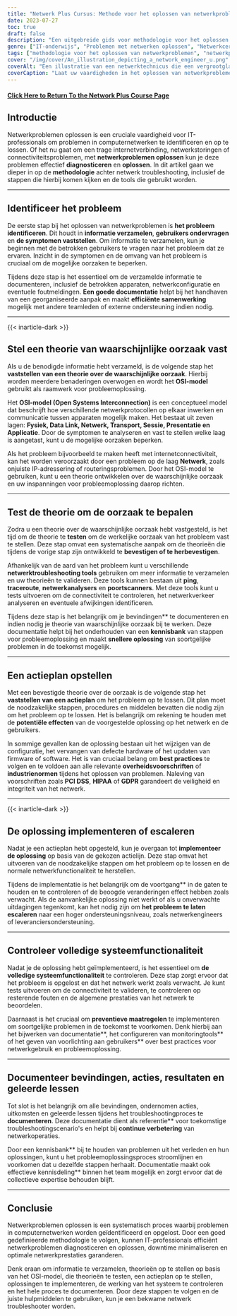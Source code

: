 ```yaml
---
title: "Netwerk Plus Cursus: Methode voor het oplossen van netwerkproblemen"
date: 2023-07-27
toc: true
draft: false
description: "Een uitgebreide gids voor methodologie voor het oplossen van netwerkproblemen, inclusief stappen, tools en best practices voor het efficiënt en effectief oplossen van netwerkproblemen."
genre: ["IT-onderwijs", "Problemen met netwerken oplossen", "Netwerkcertificering", "IT-opleiding", "Computernetwerken", "IT-vaardigheden", "Technische kennis", "IT-professionals", "Netwerkconcepten", "Netwerkondersteuning"]
tags: ["methodologie voor het oplossen van netwerkproblemen", "netwerkproblemen", "IT-professionals", "OSI-model", "netwerkgereedschappen", "stappen voor probleemoplossing", "netwerkprestaties", "IT-vaardigheden", "probleemoplossend", "netwerkdiagnostiek", "probleemoplossing documenteren", "netwerkconfiguratie", "samenwerking tussen gebruikers", "overheidsvoorschriften", "industrienormen", "PCI DSS", "HIPAA", "GDPR", "netwerkdocumentatie", "voortdurende verbetering", "kennisbank netwerk", "systeemfunctionaliteit", "preventieve maatregelen", "optimalisatie van netwerkprestaties", "tools voor het oplossen van netwerkproblemen", "netwerkconnectiviteit", "IT-opleiding", "Proces voor probleemoplossing bij netwerken", "technieken voor probleemoplossing in netwerken", "best practices voor netwerkondersteuning", "gids voor probleemoplossing voor netwerken"]
cover: "/img/cover/An_illustration_depicting_a_network_engineer_u.png"
coverAlt: "Een illustratie van een netwerktechnicus die een vergrootglas gebruikt om netwerkverbindingen te analyseren en problemen op te lossen."
coverCaption: "Laat uw vaardigheden in het oplossen van netwerkproblemen de vrije loop"
---
```


#### [Click Here to Return To the Network Plus Course Page](/network-plus-start)

## Introductie

Netwerkproblemen oplossen is een cruciale vaardigheid voor IT-professionals om problemen in computernetwerken te identificeren en op te lossen. Of het nu gaat om een trage internetverbinding, netwerkstoringen of connectiviteitsproblemen, met **netwerkproblemen oplossen** kun je deze problemen effectief **diagnosticeren** en **oplossen**. In dit artikel gaan we dieper in op de **methodologie** achter netwerk troubleshooting, inclusief de stappen die hierbij komen kijken en de tools die gebruikt worden.

______

## Identificeer het probleem

De eerste stap bij het oplossen van netwerkproblemen is **het probleem identificeren**. Dit houdt in **informatie verzamelen**, **gebruikers ondervragen** en **de symptomen vaststellen**. Om informatie te verzamelen, kun je beginnen met de betrokken gebruikers te vragen naar het probleem dat ze ervaren. Inzicht in de symptomen en de omvang van het probleem is cruciaal om de mogelijke oorzaken te beperken.

Tijdens deze stap is het essentieel om de verzamelde informatie te documenteren, inclusief de betrokken apparaten, netwerkconfiguratie en eventuele foutmeldingen. **Een goede documentatie** helpt bij het handhaven van een georganiseerde aanpak en maakt **efficiënte samenwerking** mogelijk met andere teamleden of externe ondersteuning indien nodig.

______

{{< inarticle-dark >}}

## Stel een theorie van waarschijnlijke oorzaak vast

Als u de benodigde informatie hebt verzameld, is de volgende stap het **vaststellen van een theorie over de waarschijnlijke oorzaak**. Hierbij worden meerdere benaderingen overwogen en wordt het **OSI-model** gebruikt als raamwerk voor probleemoplossing.

Het **OSI-model (Open Systems Interconnection)** is een conceptueel model dat beschrijft hoe verschillende netwerkprotocollen op elkaar inwerken en communicatie tussen apparaten mogelijk maken. Het bestaat uit zeven lagen: **Fysiek, Data Link, Netwerk, Transport, Sessie, Presentatie en Applicatie**. Door de symptomen te analyseren en vast te stellen welke laag is aangetast, kunt u de mogelijke oorzaken beperken.

Als het probleem bijvoorbeeld te maken heeft met internetconnectiviteit, kan het worden veroorzaakt door een probleem op de laag **Netwerk**, zoals onjuiste IP-adressering of routeringsproblemen. Door het OSI-model te gebruiken, kunt u een theorie ontwikkelen over de waarschijnlijke oorzaak en uw inspanningen voor probleemoplossing daarop richten.

______

## Test de theorie om de oorzaak te bepalen

Zodra u een theorie over de waarschijnlijke oorzaak hebt vastgesteld, is het tijd om de theorie te **testen** om de werkelijke oorzaak van het probleem vast te stellen. Deze stap omvat een systematische aanpak om de theorieën die tijdens de vorige stap zijn ontwikkeld te **bevestigen of te herbevestigen**.

Afhankelijk van de aard van het probleem kunt u verschillende **netwerktroubleshooting tools** gebruiken om meer informatie te verzamelen en uw theorieën te valideren. Deze tools kunnen bestaan uit **ping**, **traceroute**, **netwerkanalysers** en **poortscanners**. Met deze tools kunt u tests uitvoeren om de connectiviteit te controleren, het netwerkverkeer analyseren en eventuele afwijkingen identificeren.

Tijdens deze stap is het belangrijk om je bevindingen** te documenteren en indien nodig je theorie van waarschijnlijke oorzaak bij te werken. Deze documentatie helpt bij het onderhouden van een **kennisbank** van stappen voor probleemoplossing en maakt **snellere oplossing** van soortgelijke problemen in de toekomst mogelijk.

______

## Een actieplan opstellen

Met een bevestigde theorie over de oorzaak is de volgende stap het **vaststellen van een actieplan** om het probleem op te lossen. Dit plan moet de noodzakelijke stappen, procedures en middelen bevatten die nodig zijn om het probleem op te lossen. Het is belangrijk om rekening te houden met de **potentiële effecten** van de voorgestelde oplossing op het netwerk en de gebruikers.

In sommige gevallen kan de oplossing bestaan uit het wijzigen van de configuratie, het vervangen van defecte hardware of het updaten van firmware of software. Het is van cruciaal belang om **best practices** te volgen en te voldoen aan alle relevante **overheidsvoorschriften** of **industrienormen** tijdens het oplossen van problemen. Naleving van voorschriften zoals **PCI DSS**, **HIPAA** of **GDPR** garandeert de veiligheid en integriteit van het netwerk.

______

{{< inarticle-dark >}}

## De oplossing implementeren of escaleren

Nadat je een actieplan hebt opgesteld, kun je overgaan tot **implementeer de oplossing** op basis van de gekozen actielijn. Deze stap omvat het uitvoeren van de noodzakelijke stappen om het probleem op te lossen en de normale netwerkfunctionaliteit te herstellen.

Tijdens de implementatie is het belangrijk om de voortgang** in de gaten te houden en te controleren of de beoogde veranderingen effect hebben zoals verwacht. Als de aanvankelijke oplossing niet werkt of als u onverwachte uitdagingen tegenkomt, kan het nodig zijn om **het probleem te laten escaleren** naar een hoger ondersteuningsniveau, zoals netwerkengineers of leveranciersondersteuning.

______

## Controleer volledige systeemfunctionaliteit

Nadat je de oplossing hebt geïmplementeerd, is het essentieel om **de volledige systeemfunctionaliteit** te controleren. Deze stap zorgt ervoor dat het probleem is opgelost en dat het netwerk werkt zoals verwacht. Je kunt tests uitvoeren om de connectiviteit te valideren, te controleren op resterende fouten en de algemene prestaties van het netwerk te beoordelen.

Daarnaast is het cruciaal om **preventieve maatregelen** te implementeren om soortgelijke problemen in de toekomst te voorkomen. Denk hierbij aan het bijwerken van documentatie**, het configureren van monitoringtools** of het geven van voorlichting aan gebruikers** over best practices voor netwerkgebruik en probleemoplossing.

______

## Documenteer bevindingen, acties, resultaten en geleerde lessen

Tot slot is het belangrijk om alle bevindingen, ondernomen acties, uitkomsten en geleerde lessen tijdens het troubleshootingproces te **documenteren**. Deze documentatie dient als referentie** voor toekomstige troubleshootingscenario's en helpt bij **continue verbetering** van netwerkoperaties.

Door een kennisbank** bij te houden van problemen uit het verleden en hun oplossingen, kunt u het probleemoplossingsproces stroomlijnen en voorkomen dat u dezelfde stappen herhaalt. Documentatie maakt ook effectieve kennisdeling** binnen het team mogelijk en zorgt ervoor dat de collectieve expertise behouden blijft.

______

## Conclusie

Netwerkproblemen oplossen is een systematisch proces waarbij problemen in computernetwerken worden geïdentificeerd en opgelost. Door een goed gedefinieerde methodologie te volgen, kunnen IT-professionals efficiënt netwerkproblemen diagnosticeren en oplossen, downtime minimaliseren en optimale netwerkprestaties garanderen.

Denk eraan om informatie te verzamelen, theorieën op te stellen op basis van het OSI-model, die theorieën te testen, een actieplan op te stellen, oplossingen te implementeren, de werking van het systeem te controleren en het hele proces te documenteren. Door deze stappen te volgen en de juiste hulpmiddelen te gebruiken, kun je een bekwame netwerk troubleshooter worden.
